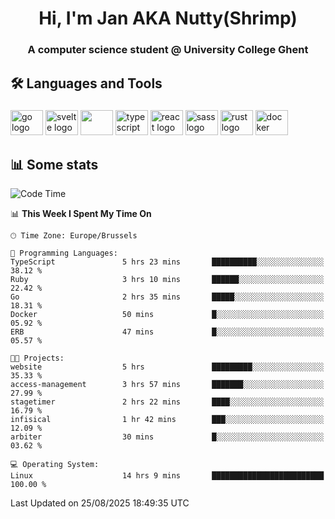<h1 align="center">Hi, I'm Jan AKA Nutty(Shrimp)</h1>
<h3 align="center">A computer science student @ University College Ghent</h3>

<h2 align="left">🛠️ Languages and Tools</h2>

###

<div align="left">
  <img src="https://cdn.jsdelivr.net/gh/devicons/devicon/icons/go/go-original.svg" height="40" width="52" alt="go logo"  />
  <img src="https://cdn.jsdelivr.net/gh/devicons/devicon@latest/icons/svelte/svelte-original.svg"  height="40" width="52" alt="svelte logo" />
  <img src="https://cdn.jsdelivr.net/gh/devicons/devicon@latest/icons/tailwindcss/tailwindcss-original.svg" height="40" width="52" />
  <img src="https://cdn.jsdelivr.net/gh/devicons/devicon/icons/typescript/typescript-original.svg" height="40" width="52" alt="typescript logo"  />
  <img src="https://cdn.jsdelivr.net/gh/devicons/devicon/icons/react/react-original.svg" height="40" width="52" alt="react logo"  />
  <img src="https://cdn.jsdelivr.net/gh/devicons/devicon/icons/sass/sass-original.svg" height="40" width="52" alt="sass logo"  />
  <img src="https://cdn.jsdelivr.net/gh/devicons/devicon@latest/icons/rust/rust-original.svg" height="40" width="52" alt="rust logo" />
  <img src="https://cdn.jsdelivr.net/gh/devicons/devicon/icons/docker/docker-original.svg" height="40" width="52" alt="docker logo"  />
</div>

<h2>📊 Some stats</h2>

<!--START_SECTION:waka-->
![Code Time](http://img.shields.io/badge/Code%20Time-6%2C267%20hrs%207%20mins-blue)

📊 **This Week I Spent My Time On** 

```text
🕑︎ Time Zone: Europe/Brussels

💬 Programming Languages: 
TypeScript               5 hrs 23 mins       ██████████░░░░░░░░░░░░░░░   38.12 % 
Ruby                     3 hrs 10 mins       ██████░░░░░░░░░░░░░░░░░░░   22.42 % 
Go                       2 hrs 35 mins       █████░░░░░░░░░░░░░░░░░░░░   18.31 % 
Docker                   50 mins             █░░░░░░░░░░░░░░░░░░░░░░░░   05.92 % 
ERB                      47 mins             █░░░░░░░░░░░░░░░░░░░░░░░░   05.57 % 

🐱‍💻 Projects: 
website                  5 hrs               █████████░░░░░░░░░░░░░░░░   35.33 % 
access-management        3 hrs 57 mins       ███████░░░░░░░░░░░░░░░░░░   27.99 % 
stagetimer               2 hrs 22 mins       ████░░░░░░░░░░░░░░░░░░░░░   16.79 % 
infisical                1 hr 42 mins        ███░░░░░░░░░░░░░░░░░░░░░░   12.09 % 
arbiter                  30 mins             █░░░░░░░░░░░░░░░░░░░░░░░░   03.62 % 

💻 Operating System: 
Linux                    14 hrs 9 mins       █████████████████████████   100.00 % 
```


 Last Updated on 25/08/2025 18:49:35 UTC
<!--END_SECTION:waka-->
